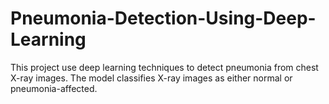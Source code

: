 # Pneumonia-Detection-Using-Deep-Learning
This project use deep learning techniques to detect pneumonia from chest X-ray images. The model classifies X-ray images as either normal or pneumonia-affected.
